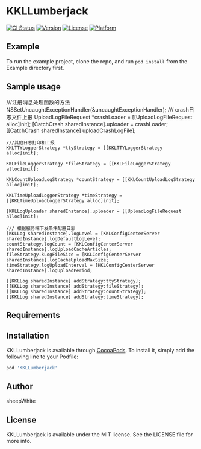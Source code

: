 # KKLLumberjack

[![CI Status](http://img.shields.io/travis/yaolinhong/KKLLumberjack.svg?style=flat)](https://travis-ci.org/yaolinhong/KKLLumberjack)
[![Version](https://img.shields.io/cocoapods/v/KKLLumberjack.svg?style=flat)](http://cocoapods.org/pods/KKLLumberjack)
[![License](https://img.shields.io/cocoapods/l/KKLLumberjack.svg?style=flat)](http://cocoapods.org/pods/KKLLumberjack)
[![Platform](https://img.shields.io/cocoapods/p/KKLLumberjack.svg?style=flat)](http://cocoapods.org/pods/KKLLumberjack)
## Example

To run the example project, clone the repo, and run `pod install` from the Example directory first.
## Sample usage
 ///注册消息处理函数的方法
    NSSetUncaughtExceptionHandler(&uncaughtExceptionHandler);
    /// crash日志文件上报
    UploadLogFileRequest *crashLoader = [[UploadLogFileRequest alloc]init];
    [CatchCrash sharedInstance].uploader = crashLoader;
    [[CatchCrash sharedInstance] uploadCrashLogFile];
    
    ///其他日志打印和上报
    KKLTTYLoggerStrategy *ttyStrategy = [[KKLTTYLoggerStrategy alloc]init];
    
    KKLFileLoggerStrategy *fileStrategy = [[KKLFileLoggerStrategy alloc]init];
    
    KKLCountUploadLogStrategy *countStrategy = [[KKLCountUploadLogStrategy alloc]init];
    
    KKLTimeUploadLoggerStrategy *timeStrategy = [[KKLTimeUploadLoggerStrategy alloc]init];
    
    [KKLLogUploader sharedInstance].uploader = [[UploadLogFileRequest alloc]init];
    
    /// 根据服务端下发条件配置日志
    [KKLLog sharedInstance].logLevel = [KKLConfigCenterServer sharedInstance].logDefaultLogLevel;
    countStrategy.logCount = [KKLConfigCenterServer sharedInstance].logUploadCacheArticles;
    fileStrategy.kLogFileSize = [KKLConfigCenterServer sharedInstance].logCacheUploadMaxSize;
    timeStrategy.logUploadInterval = [KKLConfigCenterServer sharedInstance].logUploadPeriod;
    
    [[KKLLog sharedInstance] addStrategy:ttyStrategy];
    [[KKLLog sharedInstance] addStrategy:fileStrategy];
    [[KKLLog sharedInstance] addStrategy:countStrategy];
    [[KKLLog sharedInstance] addStrategy:timeStrategy];

## Requirements

## Installation

KKLLumberjack is available through [CocoaPods](http://cocoapods.org). To install
it, simply add the following line to your Podfile:

```ruby
pod 'KKLLumberjack'
```

## Author

sheepWhite

## License

KKLLumberjack is available under the MIT license. See the LICENSE file for more info.
